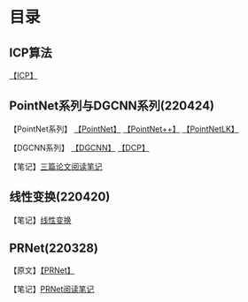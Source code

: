 # 目录

## ICP算法
[【ICP】](ICP.md)

## PointNet系列与DGCNN系列(220424)

【PointNet系列】
[【PointNet】](../../../../Paper/口腔项目/论文/2017c-PointNet&#32;·&#32;Deep&#32;Learning&#32;on&#32;Point&#32;Sets&#32;for&#32;3D&#32;Classification&#32;and&#32;Segmentation.pdf)
[【PointNet++】](../../../../Paper/口腔项目/论文/2017c-PointNet++&#32;·&#32;Deep&#32;Hierarchical&#32;Feature&#32;Learning&#32;on&#32;Point&#32;Sets&#32;in&#32;a&#32;Metric&#32;Space.pdf)
[【PointNetLK】](../../../../Paper/口腔项目/论文/2019c-PointNetLK&#32;·&#32;Robust&#32;&&#32;Efficient&#32;Point&#32;Cloud&#32;Registration&#32;using&#32;PointNet.pdf)


【DGCNN系列】
[【DGCNN】](../../../../Paper/口腔项目/论文/2019c-Dynamic&#32;Graph&#32;CNN&#32;for&#32;Learning&#32;on&#32;point&#32;clouds.pdf)
[【DCP】](../../../../Paper/口腔项目/论文/2019c-Deep&#32;Closest&#32;Point&#32;·&#32;Learning&#32;Representations&#32;for&#32;Point&#32;Cloud&#32;Registration.pdf)

【笔记】[三篇论文阅读笔记](./220424/三篇论文.md)

## 线性变换(220420)

【笔记】[线性变换](./220420/线性变换.md)


## PRNet(220328)

【原文】[【PRNet】](../../../../Paper/口腔项目/论文/2019c-PRNet&#32;·&#32;Self-Supervised&#32;Learning&#32;for&#32;Partial-to-Partial&#32;Registration.pdf)

【笔记】[PRNet阅读笔记](./220328/PRNet.md)
